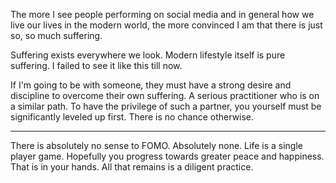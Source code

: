The more I see people performing on social media and in general how we live our lives in the modern world, the more convinced I am that there is just so, so much suffering.

Suffering exists everywhere we look. Modern lifestyle itself is pure suffering. I failed to see it like this till now.

If I'm going to be with someone, they must have a strong desire and discipline to overcome their own suffering. A serious practitioner who is on a similar path. To have the privilege of such a partner, you yourself must be significantly leveled up first. There is no chance otherwise.

---

There is absolutely no sense to FOMO. Absolutely none. Life is a single player game. Hopefully you progress towards greater peace and happiness. That is in your hands. All that remains is a diligent practice.
